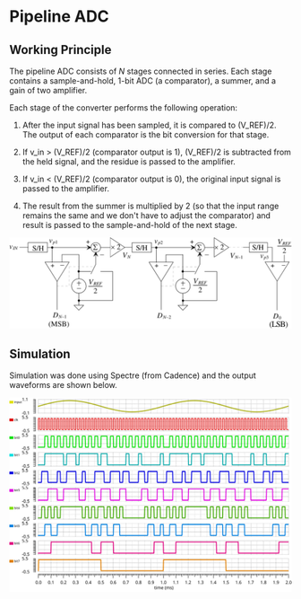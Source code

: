 # Pipeline ADC

## Working Principle

The pipeline ADC consists of $N$ stages connected in series. Each stage
contains a sample-and-hold, 1-bit ADC (a comparator),  a summer, and a gain of
two amplifier.

Each stage of the converter performs the following operation:

1. After the input signal has been sampled, it is compared to (V_REF)/2. The
   output of each comparator is the bit conversion for that stage.

2. If v_in > (V_REF)/2 (comparator output is 1), (V_REF)/2 is subtracted from
   the held signal, and the residue is passed to the amplifier.

3. If v_in < (V_REF)/2 (comparator output is 0), the original input signal is
   passed to the amplifier.

3. The result from the summer is multiplied by 2 (so that the input range
   remains the same and we don't have to adjust the comparator) and result is
   passed to the sample-and-hold of the next stage.

![Block diagram of pipeline ADC](./images/pipeline_adc_block.svg)

## Simulation

Simulation was done using Spectre (from Cadence) and the output waveforms are
shown below.

![simulation plot](./images/sim_plot.svg)
